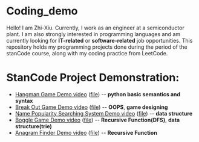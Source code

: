 # Coding_demo
Hello! I am Zhi-Xiu. Currently, I work as an engineer at a semiconductor plant. 
I am also strongly interested in programming languages and am currently looking for **IT-related** or **software-related** job opportunities. 
This repository holds my programming projects done during the period of the stanCode course, along with my coding practice from LeetCode.

# StanCode Project Demonstration:
- [Hangman Game Demo video](<https://drive.google.com/file/d/14q9K7lfZXiwqNzvI9dk5ADWbJZLs5dwB/view?usp=sharing>)  ([file](<https://github.com/zhixiulin1996/Coding_demo/tree/main/stanCode_projects/Hangman%20Game>)) -- **python basic semantics and syntax**
- [Break Out Game Demo video](<https://drive.google.com/file/d/14HGs4fGLV4uSspd1ecJGUyee1B3_SAw2/view?usp=sharing>)  ([file](<https://github.com/zhixiulin1996/Coding_demo/tree/main/stanCode_projects/Break%20Out%20Game>)) -- **OOPS**, **game designing**
- [Name Popularity Searching System Demo video](<https://drive.google.com/file/d/14PrjoJjjQ3j72xoBb9r3z55cFXXeW0Xk/view?usp=sharing>)  ([file](<https://github.com/zhixiulin1996/Coding_demo/tree/main/stanCode_projects/Name%20Popularity%20Searching%20System>)) -- **data structure**
- [Boggle Game Demo video](<https://drive.google.com/file/d/1580I_KSF0g2yQsz49R2J2jIECS6azNWr/view?usp=sharing>)  ([file](<https://github.com/zhixiulin1996/Coding_demo/tree/main/stanCode_projects/Boggle%20Game>)) -- **Recursive Function(DFS)**, **data structure(trie)**
- [Anagram Finder Demo video](<https://drive.google.com/file/d/15L0-GZgQ9XVBtXxZS71EiooS_g_2U0zl/view?usp=sharing>)  ([file](<https://github.com/zhixiulin1996/Coding_demo/tree/main/stanCode_projects/Anagram%20Finder>)) -- **Recursive Function**

